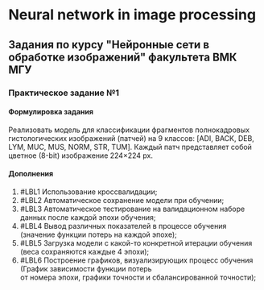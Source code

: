 # Neural network in image processing
## Задания по курсу "Нейронные сети в обработке изображений" факультета ВМК МГУ

### Практическое задание №1
#### Формулировка задания  
Реализовать модель для классификации фрагментов полнокадровых гистологических
изображений (патчей) на 9 классов: [ADI, BACK, DEB, LYM, MUC, MUS, NORM, STR, TUM]. Каждый
патч представляет собой цветное (8-bit) изображение 224×224 px.

#### Дополнения
1. #LBL1 Использование кроссвалидации;
2. #LBL2 Автоматическое сохранение модели при обучении;
3. #LBL3 Автоматическое тестирование на валидационном наборе данных после каждой эпохи обучения;
4. #LBL4 Вывод различных показателей в процессе обучения (значение функции потерь на каждой эпохе);
5. #LBL5 Загрузка модели с какой-то конкретной итерации обучения (веса сохраняются каждые 4 эпохи);
6. #LBL6 Построение графиков, визуализирующих процесс обучения (График зависимости функции потерь  
         от номера эпохи, графики точности и сбалансированной точности);


